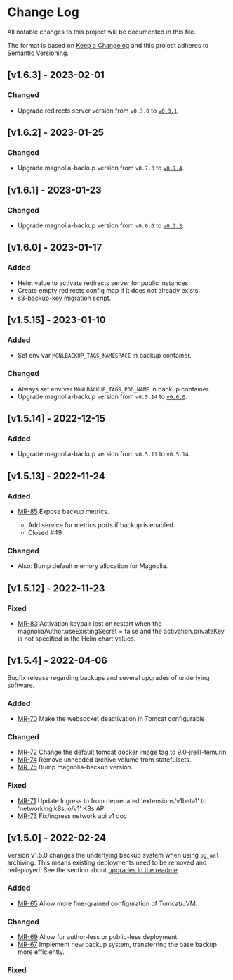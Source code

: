 # Change Log

All notable changes to this project will be documented in this file.

The format is based on [Keep a Changelog](http://keepachangelog.com/)
and this project adheres to [Semantic Versioning](http://semver.org/).

## [v1.6.3] - 2023-02-01

### Changed

* Upgrade redirects server version from `v0.3.0` to
  [`v0.3.1`](https://gitlab.com/mironet/redirects/-/blob/main/CHANGELOG.md#v031-2023-01-23).

## [v1.6.2] - 2023-01-25

### Changed

* Upgrade magnolia-backup version from `v0.7.3` to
  [`v0.7.4`](https://gitlab.com/mironet/magnolia-backup/-/blob/master/CHANGELOG.md#v074-2023-01-25).

## [v1.6.1] - 2023-01-23

### Changed

* Upgrade magnolia-backup version from `v0.6.0` to
  [`v0.7.3`](https://gitlab.com/mironet/magnolia-backup/-/blob/master/CHANGELOG.md#v073-2023-01-19).

## [v1.6.0] - 2023-01-17

### Added

- Helm value to activate redirects server for public instances.
- Create empty redirects config map if it does not already exists.
- s3-backup-key migration script.

## [v1.5.15] - 2023-01-10

### Added

* Set env var `MGNLBACKUP_TAGS_NAMESPACE` in backup container.

### Changed

* Always set env var `MGNLBACKUP_TAGS_POD_NAME` in backup container.
* Upgrade magnolia-backup version from `v0.5.14` to
  [`v0.6.0`](https://gitlab.com/mironet/magnolia-backup/-/blob/master/CHANGELOG.md#v060-2023-01-10).

## [v1.5.14] - 2022-12-15

### Added

* Upgrade magnolia-backup version from `v0.5.11` to `v0.5.14`.


## [v1.5.13] - 2022-11-24

### Added

- [MR-85](https://gitlab.com/mironet/magnolia-helm/-/merge_requests/85)
  Expose backup metrics.

  * Add service for metrics ports if backup is enabled.
  * Closed #49

### Changed

  * Also: Bump default memory allocation for Magnolia.

## [v1.5.12] - 2022-11-23

### Fixed

- [MR-83](https://gitlab.com/mironet/magnolia-helm/-/merge_requests/83)
  Activation keypair lost on restart when the magnoliaAuthor.useExistingSecret =
  false and the activation.privateKey is not specified in the Helm chart values.

## [v1.5.4] - 2022-04-06

Bugfix release regarding backups and several upgrades of underlying software.

### Added

- [MR-70](https://gitlab.com/mironet/magnolia-helm/-/merge_requests/70)
  Make the websocket deactivation in Tomcat configurable

### Changed

- [MR-72](https://gitlab.com/mironet/magnolia-helm/-/merge_requests/72)
  Change the default tomcat docker image tag to 9.0-jre11-temurin
- [MR-74](https://gitlab.com/mironet/magnolia-helm/-/merge_requests/74)
  Remove unneeded archive volume from statefulsets.
- [MR-75](https://gitlab.com/mironet/magnolia-helm/-/merge_requests/75)
  Bump magnolia-backup version.

### Fixed

- [MR-71](https://gitlab.com/mironet/magnolia-helm/-/merge_requests/71)
  Update Ingress to from deprecated 'extensions/v1beta1' to 'networking.k8s.io/v1' K8s API
- [MR-73](https://gitlab.com/mironet/magnolia-helm/-/merge_requests/73)
  Fix/ingress network api v1 doc

## [v1.5.0] - 2022-02-24

Version v1.5.0 changes the underlying backup system when using `pg_wal` archiving. This means existing deployments need to be removed and redeployed. See the section about [upgrades in the readme](https://gitlab.com/mironet/magnolia-helm/-/tree/master#upgrade).

### Added

- [MR-65](https://gitlab.com/mironet/magnolia-helm/-/merge_requests/65)
  Allow more fine-grained configuration of Tomcat/JVM.

### Changed

- [MR-69](https://gitlab.com/mironet/magnolia-helm/-/merge_requests/69)
  Allow for author-less or public-less deployment.
- [MR-67](https://gitlab.com/mironet/magnolia-helm/-/merge_requests/67)
  Implement new backup system, transferring the base backup more efficiently.

### Fixed
